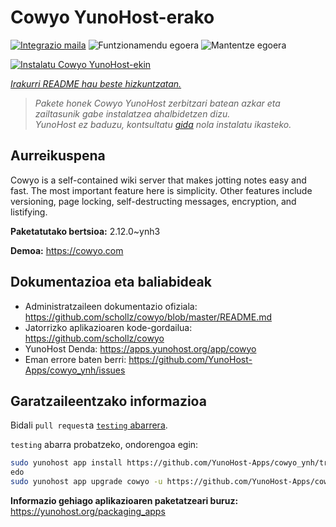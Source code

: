<!--
Ohart ongi: README hau automatikoki sortu da <https://github.com/YunoHost/apps/tree/master/tools/readme_generator>ri esker
EZ editatu eskuz.
-->

# Cowyo YunoHost-erako

[![Integrazio maila](https://dash.yunohost.org/integration/cowyo.svg)](https://dash.yunohost.org/appci/app/cowyo) ![Funtzionamendu egoera](https://ci-apps.yunohost.org/ci/badges/cowyo.status.svg) ![Mantentze egoera](https://ci-apps.yunohost.org/ci/badges/cowyo.maintain.svg)

[![Instalatu Cowyo YunoHost-ekin](https://install-app.yunohost.org/install-with-yunohost.svg)](https://install-app.yunohost.org/?app=cowyo)

*[Irakurri README hau beste hizkuntzatan.](./ALL_README.md)*

> *Pakete honek Cowyo YunoHost zerbitzari batean azkar eta zailtasunik gabe instalatzea ahalbidetzen dizu.*  
> *YunoHost ez baduzu, kontsultatu [gida](https://yunohost.org/install) nola instalatu ikasteko.*

## Aurreikuspena

Cowyo is a self-contained wiki server that makes jotting notes easy and fast. The most important feature here is simplicity. Other features include versioning, page locking, self-destructing messages, encryption, and listifying.


**Paketatutako bertsioa:** 2.12.0~ynh3

**Demoa:** <https://cowyo.com>
## Dokumentazioa eta baliabideak

- Administratzaileen dokumentazio ofiziala: <https://github.com/schollz/cowyo/blob/master/README.md>
- Jatorrizko aplikazioaren kode-gordailua: <https://github.com/schollz/cowyo>
- YunoHost Denda: <https://apps.yunohost.org/app/cowyo>
- Eman errore baten berri: <https://github.com/YunoHost-Apps/cowyo_ynh/issues>

## Garatzaileentzako informazioa

Bidali `pull request`a [`testing` abarrera](https://github.com/YunoHost-Apps/cowyo_ynh/tree/testing).

`testing` abarra probatzeko, ondorengoa egin:

```bash
sudo yunohost app install https://github.com/YunoHost-Apps/cowyo_ynh/tree/testing --debug
edo
sudo yunohost app upgrade cowyo -u https://github.com/YunoHost-Apps/cowyo_ynh/tree/testing --debug
```

**Informazio gehiago aplikazioaren paketatzeari buruz:** <https://yunohost.org/packaging_apps>
